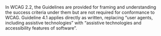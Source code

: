 In WCAG 2.2, the Guidelines are provided for framing and understanding the success criteria under them but are not required for conformance to WCAG. Guideline 4.1 applies directly as written, replacing “user agents, including assistive technologies” with “assistive technologies and accessibility features of software”.